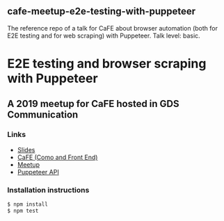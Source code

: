 ## cafe-meetup-e2e-testing-with-puppeteer
The reference repo of a talk for CaFE about browser automation (both for E2E testing and for web scraping) with Puppeteer. Talk level: basic.

# E2E testing and browser scraping with Puppeteer
## A 2019 meetup for CaFE hosted in GDS Communication

### Links

- [Slides](https://slides.com/noriste/e2e-testing-workshop-cafe)
- [CaFE (Como and Front End)](https://www.meetup.com/it-IT/Como-and-Frontend-CaFE/)
- [Meetup](https://www.meetup.com/it-IT/Como-and-Frontend-CaFE/events/259556783/)
- [Puppeteer API](https://github.com/GoogleChrome/puppeteer/blob/master/docs/api.md)

### Installation instructions

```bash
$ npm install
$ npm test
```
